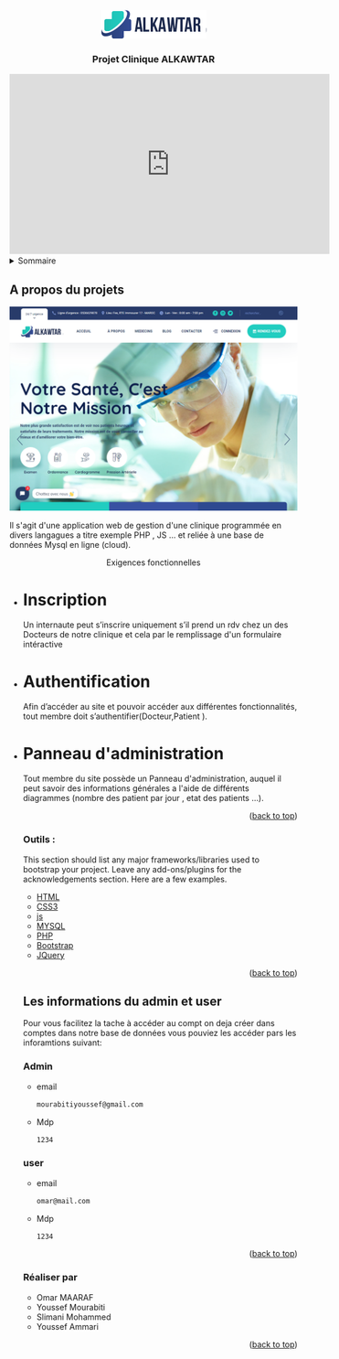 
<br />
<div align="center">
  <a href="https://github.com/OmarMAARAF/hospital1#panneau-dadministration">
    <img src="./screenshots/logo-dark-text.png">
  </a>

  <h3 align="center">Projet Clinique ALKAWTAR</h3>

</div>
<div align="center">
  <iframe width="560" height="315" src="https://youtu.be/SdZaJkHRsHA" title="YouTube video player" frameborder="0" allow="accelerometer; autoplay; clipboard-write; encrypted-media; gyroscope; picture-in-picture" allowfullscreen></iframe>
</div>
<!-- TABLE OF CONTENTS -->
<details>
  <summary>Sommaire</summary>
  <ol>
    <li>
      <a href="#about-the-project">A propos du projets</a>
      <ul>
        <li><a href="#built-with">Outils</a></li>
      </ul>
    </li>
    <li>
      <a href="#getting-started">Les informations du admin et user</a>
      <ul>
        <li><a href="#prerequisites">Admin</a></li>
        <li><a href="#installation">User</a></li>
      </ul>
    </li>
    <li>
      <a href="#realiser">Réaliser par</a>
    </li>
    
  </ol>
</details>

<!-- ABOUT THE PROJECT -->

## A propos du projets

<div id="about-the-project"></div>
<img src="./screenshots/main.png">

Il s'agit d'une application web de gestion d'une clinique programmée en divers langagues a titre exemple PHP , JS ... et reliée à une base de données Mysql en ligne (cloud).

<center>Exigences fonctionnelles</center>
<ul>
<li>
<h1 >Inscription</h1>

Un internaute peut s’inscrire uniquement s’il prend un rdv chez un des Docteurs de notre clinique et cela par le remplissage d'un formulaire intéractive

</li>

<li>
<h1>Authentification</h1>

Afin d’accéder au site et pouvoir accéder aux différentes fonctionnalités,
tout membre doit s’authentifier(Docteur,Patient ).

</li>

<li>
<h1>Panneau d'administration</h1>

Tout membre du site possède un Panneau d'administration, auquel il peut savoir des informations générales a l'aide de différents diagrammes (nombre des patient par jour , etat des patients ...).

</li>

<p align="right">(<a href="#top">back to top</a>)</p>

### Outils :

<div id="built-with"></div>
This section should list any major frameworks/libraries used to bootstrap your project. Leave any add-ons/plugins for the acknowledgements section. Here are a few examples.

- [HTML](https://fr.wikipedia.org/wiki/Hypertext_Markup_Language)
- [CSS3](https://fr.wikipedia.org/wiki/Feuilles_de_style_en_cascade#:~:text=CSS3%20devient%20%C2%AB%20modulaire%20%C2%BB%2C%20afin,des%20sous%2Densembles%20de%20CSS3.)
- [js](https://www.javascript.com/)
- [MYSQL](https://www.mysql.com/fr/)
- [PHP](https://www.php.net/)
- [Bootstrap](https://getbootstrap.com)
- [JQuery](https://jquery.com)

<p align="right">(<a href="#top">back to top</a>)</p>

<!-- GETTING STARTED -->

## Les informations du admin et user

<div id="getting-started"></div>

Pour vous facilitez la tache à accéder au compt on deja créer dans comptes dans notre base de données vous pouviez les accéder pars les inforamtions suivant:

### Admin

<div id="prerequisites"></div>

- email
  ```sh
  mourabitiyoussef@gmail.com
  ```
- Mdp
  ```sh
  1234
  ```

### user

<div id="installation"></div>

- email
  ```sh
  omar@mail.com
  ```
- Mdp
  ```sh
  1234
  ```

<p align="right">(<a href="#top">back to top</a>)</p>

### Réaliser par

<div id="realiser"></div>
<ul>
<li>Omar MAARAF</li>
<li>Youssef Mourabiti</li>
<li>Slimani Mohammed</li>
<li>Youssef Ammari</li>
</ul>



<p align="right">(<a href="#top">back to top</a>)</p>
